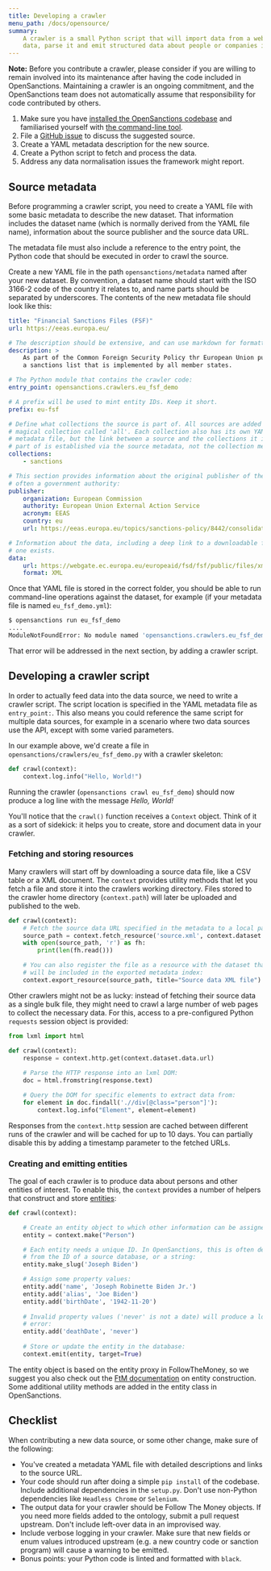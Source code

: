 ```yaml
---
title: Developing a crawler
menu_path: /docs/opensource/
summary:
    A crawler is a small Python script that will import data from a web origin and store it as entities as a data source. OpenSanctions defines a framework for crawlers to retrieve
    data, parse it and emit structured data about people or companies into a database.
---
```


**Note:** Before you contribute a crawler, please consider if you are willing to remain involved into its maintenance after having the code included in OpenSanctions. Maintaining a crawler is an ongoing commitment, and the OpenSanctions team does not automatically assume that responsibility for code contributed by others.

1. Make sure you have [installed the OpenSanctions codebase](/docs/opensource/install/) and familiarised yourself with [the command-line tool](/docs/opensource/usage/).
2. File a [GitHub issue](https://github.com/opensanctions/opensanctions/issues) to discuss the suggested source.
3. Create a YAML metadata description for the new source.
4. Create a Python script to fetch and process the data.
5. Address any data normalisation issues the framework might report.

## Source metadata

Before programming a crawler script, you need to create a YAML file with some basic metadata to describe the new dataset. That information includes the dataset name (which is normally derived from the YAML file name), information about the source publisher and the source data URL.

The metadata file must also include a reference to the entry point, the Python code that should be executed in order to crawl the source.

Create a new YAML file in the path ``opensanctions/metadata`` named after your new dataset. By convention, a dataset name should start with the ISO 3166-2 code of the country it relates to, and name parts should be separated by underscores. The contents of the new metadata file should look like this:

```yaml
title: "Financial Sanctions Files (FSF)"
url: https://eeas.europa.eu/

# The description should be extensive, and can use markdown for formatting:
description: >
    As part of the Common Foreign Security Policy thr European Union publishes
    a sanctions list that is implemented by all member states.

# The Python module that contains the crawler code:
entry_point: opensanctions.crawlers.eu_fsf_demo

# A prefix will be used to mint entity IDs. Keep it short.
prefix: eu-fsf

# Define what collections the source is part of. All sources are added to a
# magical collection called 'all'. Each collection also has its own YAML 
# metadata file, but the link between a source and the collections it is a
# part of is established via the source metadata, not the collection metadata.
collections:
    - sanctions

# This section provides information about the original publisher of the data,
# often a government authority:
publisher:
    organization: European Commission
    authority: European Union External Action Service
    acronym: EEAS
    country: eu
    url: https://eeas.europa.eu/topics/sanctions-policy/8442/consolidated-list-of-sanctions_en

# Information about the data, including a deep link to a downloadable file, if
# one exists.
data:
    url: https://webgate.ec.europa.eu/europeaid/fsd/fsf/public/files/xmlFullSanctionsList_1_1/content
    format: XML
```

Once that YAML file is stored in the correct folder, you should be able to run command-line operations against the dataset, for example (if your metadata file is named `eu_fsf_demo.yml`):

```bash
$ opensanctions run eu_fsf_demo
....
ModuleNotFoundError: No module named 'opensanctions.crawlers.eu_fsf_demo'
```

That error will be addressed in the next section, by adding a crawler script.

## Developing a crawler script

In order to actually feed data into the data source, we need to write a crawler script. The script location is specified in the YAML metadata file as ``entry_point:``. This also means you could reference the same script for multiple data sources, for example in a scenario where two data sources use the API, except with some varied parameters.

In our example above, we'd create a file in ``opensanctions/crawlers/eu_fsf_demo.py`` with a crawler skeleton:

```python
def crawl(context):
    context.log.info("Hello, World!")
```

Running the crawler (`opensanctions crawl eu_fsf_demo`) should now produce a log line with the message *Hello, World!*

You'll notice that the ``crawl()`` function receives a ``Context`` object. Think of it as a sort of sidekick: it helps you to create, store and document data in your crawler.

### Fetching and storing resources

Many crawlers will start off by downloading a source data file, like a CSV table or a
XML document. The `context` provides utility methods that let you fetch a file and store it into the crawlers working directory. Files stored to the crawler home directory (``context.path``) will later be uploaded and published to the web.

```python
def crawl(context):
    # Fetch the source data URL specified in the metadata to a local path:
    source_path = context.fetch_resource('source.xml', context.dataset.data.url)
    with open(source_path, 'r') as fh:
        print(len(fh.read()))

    # You can also register the file as a resource with the dataset that
    # will be included in the exported metadata index:
    context.export_resource(source_path, title="Source data XML file")
```

Other crawlers might not be as lucky: instead of fetching their source data as a single bulk file, they might need to crawl a large number of web pages to collect the necessary data. For this, access to a pre-configured Python ``requests`` session object is provided:

```python
from lxml import html

def crawl(context):
    response = context.http.get(context.dataset.data.url)
    
    # Parse the HTTP response into an lxml DOM:
    doc = html.fromstring(response.text)

    # Query the DOM for specific elements to extract data from:
    for element in doc.findall('.//div[@class="person"]'):
        context.log.info("Element", element=element)
```

Responses from the ``context.http`` session are cached between different runs of the crawler and will be cached for up to 10 days. You can partially disable this by adding a timestamp parameter to the fetched URLs.

### Creating and emitting entities

The goal of each crawler is to produce data about persons and other entities of interest. To enable this, the ``context`` provides a number of helpers that construct and store [entities](/docs/entities/):

```python
def crawl(context):

    # Create an entity object to which other information can be assigned: 
    entity = context.make("Person")

    # Each entity needs a unique ID. In OpenSanctions, this is often derived
    # from the ID of a source database, or a string:
    entity.make_slug('Joseph Biden')

    # Assign some property values:
    entity.add('name', 'Joseph Robinette Biden Jr.')
    entity.add('alias', 'Joe Biden')
    entity.add('birthDate', '1942-11-20')
    
    # Invalid property values ('never' is not a date) will produce a log
    # error:
    entity.add('deathDate', 'never')
    
    # Store or update the entity in the database:
    context.emit(entity, target=True)
```

The entity object is based on the entity proxy in FollowTheMoney, so we suggest you also check out the [FtM documentation](https://followthemoney.tech/api/) on entity construction. Some additional utility methods are added in the entity class in OpenSanctions.

## Checklist

When contributing a new data source, or some other change, make sure of the following:

* You've created a metadata YAML file with detailed descriptions and links to the source
  URL.
* Your code should run after doing a simple ``pip install`` of the codebase. Include
  additional dependencies in the ``setup.py``. Don't use non-Python dependencies like
  ``Headless Chrome`` or ``Selenium``.
* The output data for your crawler should be Follow The Money objects. If you need more
  fields added to the ontology, submit a pull request upstream. Don't include left-over
  data in an improvised way.
* Include verbose logging in your crawler. Make sure that new fields or enum values
  introduced upstream (e.g. a new country code or sanction program) will cause a warning
  to be emitted.
* Bonus points: your Python code is linted and formatted with ``black``.
